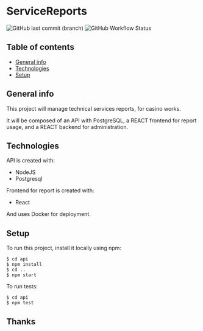 # ServiceReports

![GitHub last commit (branch)](https://img.shields.io/github/last-commit/duo-dinamico/ServiceReports/develop)
![GitHub Workflow Status](https://img.shields.io/github/workflow/status/duo-dinamico/ServiceReports/Node.js%20CI)

## Table of contents

- [General info](#general-info)
- [Technologies](#technologies)
- [Setup](#setup)

## General info

This project will manage technical services reports, for casino works.

It will be composed of an API with PostgreSQL, a REACT frontend for report usage, and a REACT backend for administration.

## Technologies

API is created with:

- NodeJS
- Postgresql

Frontend for report is created with:

- React

And uses Docker for deployment.

## Setup

To run this project, install it locally using npm:

```
$ cd api
$ npm install
$ cd ..
$ npm start
```

To run tests:

```
$ cd api
$ npm test
```

## Thanks
